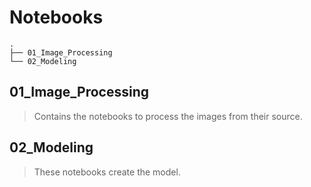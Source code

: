 # Notebooks

```
.
├── 01_Image_Processing
└── 02_Modeling
```


## 01_Image_Processing
> Contains the notebooks to process the images from their source.


## 02_Modeling
> These notebooks create the model.
